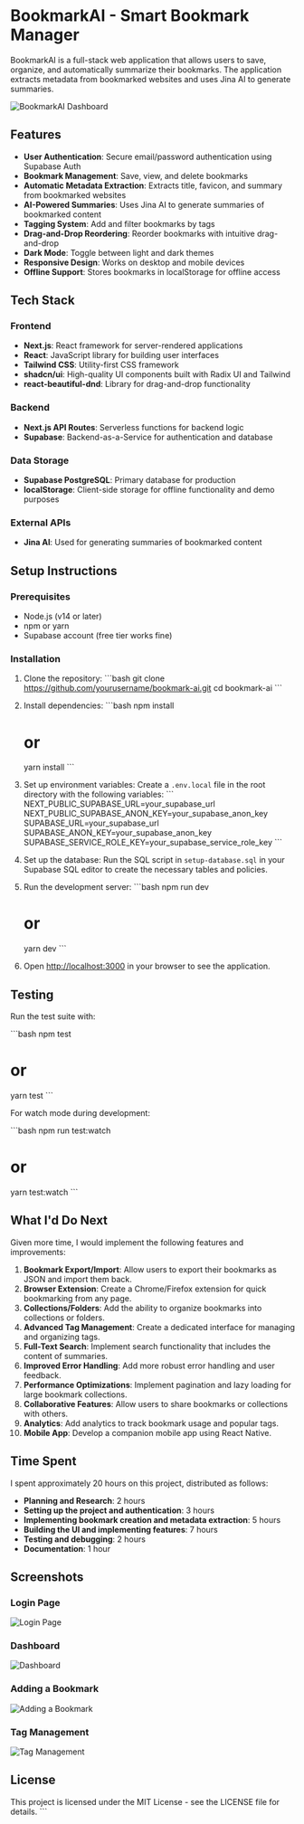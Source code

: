 # BookmarkAI - Smart Bookmark Manager

BookmarkAI is a full-stack web application that allows users to save, organize, and automatically summarize their bookmarks. The application extracts metadata from bookmarked websites and uses Jina AI to generate summaries.

![BookmarkAI Dashboard](public/bookmark-app-ai-dashboard.png)

## Features

- **User Authentication**: Secure email/password authentication using Supabase Auth
- **Bookmark Management**: Save, view, and delete bookmarks
- **Automatic Metadata Extraction**: Extracts title, favicon, and summary from bookmarked websites
- **AI-Powered Summaries**: Uses Jina AI to generate summaries of bookmarked content
- **Tagging System**: Add and filter bookmarks by tags
- **Drag-and-Drop Reordering**: Reorder bookmarks with intuitive drag-and-drop
- **Dark Mode**: Toggle between light and dark themes
- **Responsive Design**: Works on desktop and mobile devices
- **Offline Support**: Stores bookmarks in localStorage for offline access

## Tech Stack

### Frontend
- **Next.js**: React framework for server-rendered applications
- **React**: JavaScript library for building user interfaces
- **Tailwind CSS**: Utility-first CSS framework
- **shadcn/ui**: High-quality UI components built with Radix UI and Tailwind
- **react-beautiful-dnd**: Library for drag-and-drop functionality

### Backend
- **Next.js API Routes**: Serverless functions for backend logic
- **Supabase**: Backend-as-a-Service for authentication and database

### Data Storage
- **Supabase PostgreSQL**: Primary database for production
- **localStorage**: Client-side storage for offline functionality and demo purposes

### External APIs
- **Jina AI**: Used for generating summaries of bookmarked content

## Setup Instructions

### Prerequisites
- Node.js (v14 or later)
- npm or yarn
- Supabase account (free tier works fine)

### Installation

1. Clone the repository:
   \`\`\`bash
   git clone https://github.com/yourusername/bookmark-ai.git
   cd bookmark-ai
   \`\`\`

2. Install dependencies:
   \`\`\`bash
   npm install
   # or
   yarn install
   \`\`\`

3. Set up environment variables:
   Create a `.env.local` file in the root directory with the following variables:
   \`\`\`
   NEXT_PUBLIC_SUPABASE_URL=your_supabase_url
   NEXT_PUBLIC_SUPABASE_ANON_KEY=your_supabase_anon_key
   SUPABASE_URL=your_supabase_url
   SUPABASE_ANON_KEY=your_supabase_anon_key
   SUPABASE_SERVICE_ROLE_KEY=your_supabase_service_role_key
   \`\`\`

4. Set up the database:
   Run the SQL script in `setup-database.sql` in your Supabase SQL editor to create the necessary tables and policies.

5. Run the development server:
   \`\`\`bash
   npm run dev
   # or
   yarn dev
   \`\`\`

6. Open [http://localhost:3000](http://localhost:3000) in your browser to see the application.

## Testing

Run the test suite with:

\`\`\`bash
npm test
# or
yarn test
\`\`\`

For watch mode during development:

\`\`\`bash
npm run test:watch
# or
yarn test:watch
\`\`\`

## What I'd Do Next

Given more time, I would implement the following features and improvements:

1. **Bookmark Export/Import**: Allow users to export their bookmarks as JSON and import them back.
2. **Browser Extension**: Create a Chrome/Firefox extension for quick bookmarking from any page.
3. **Collections/Folders**: Add the ability to organize bookmarks into collections or folders.
4. **Advanced Tag Management**: Create a dedicated interface for managing and organizing tags.
5. **Full-Text Search**: Implement search functionality that includes the content of summaries.
6. **Improved Error Handling**: Add more robust error handling and user feedback.
7. **Performance Optimizations**: Implement pagination and lazy loading for large bookmark collections.
8. **Collaborative Features**: Allow users to share bookmarks or collections with others.
9. **Analytics**: Add analytics to track bookmark usage and popular tags.
10. **Mobile App**: Develop a companion mobile app using React Native.

## Time Spent

I spent approximately 20 hours on this project, distributed as follows:

- **Planning and Research**: 2 hours
- **Setting up the project and authentication**: 3 hours
- **Implementing bookmark creation and metadata extraction**: 5 hours
- **Building the UI and implementing features**: 7 hours
- **Testing and debugging**: 2 hours
- **Documentation**: 1 hour

## Screenshots

### Login Page
![Login Page](public/screenshots/login.png)

### Dashboard
![Dashboard](public/screenshots/dashboard.png)

### Adding a Bookmark
![Adding a Bookmark](public/screenshots/add-bookmark.png)

### Tag Management
![Tag Management](public/screenshots/tag-management.png)

## License

This project is licensed under the MIT License - see the LICENSE file for details.
\`\`\`

<!-- ## 3. Let's create a screenshots directory and add instructions for visual documentation: -->
